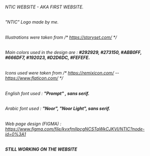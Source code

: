 
######      NTIC WEBSITE - AKA FIRST WEBSITE.


######      "NTIC" Logo made by me.


######      Illustrations were taken from /* https://storyset.com/  */


######      Main colors used in the design are :  ***#292929, #273150, #ABB0FF, #666DF7, #192023, #D2D6DC, #FEFEFE.***


######      Icons used were taken from /* https://remixicon.com/ -- https://www.flaticon.com/ */


######     English font used : ***"Prompt" , sans serif.***


######     Arabic font used : ***"Noor", "Noor Light", sans serif.***


######     Web page design (FIGMA) : https://www.figma.com/file/kvxfmlIpcgNCSTqWkCJKVI/NTIC?node-id=0%3A1


######     ***STILL WORKING ON THE WEBSITE***

